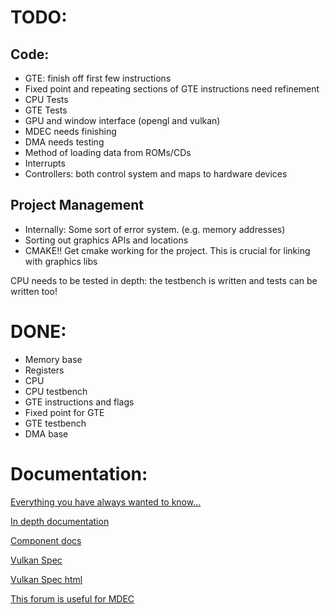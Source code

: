 # TODO:

## Code:

* GTE: finish off first few instructions
* Fixed point and repeating sections of GTE instructions need refinement
* CPU Tests
* GTE Tests
* GPU and window interface (opengl and vulkan)
* MDEC needs finishing
* DMA needs testing
* Method of loading data from ROMs/CDs
* Interrupts
* Controllers: both control system and maps to hardware devices

## Project Management
* Internally: Some sort of error system. (e.g. memory addresses)
* Sorting out graphics APIs and locations
* CMAKE!! Get cmake working for the project. This is crucial for linking with graphics libs


CPU needs to be tested in depth: the testbench is written and tests can be written too!


# DONE:

* Memory base
* Registers
* CPU
* CPU testbench
* GTE instructions and flags
* Fixed point for GTE
* GTE testbench
* DMA base


# Documentation:

[Everything you have always wanted to know...](http://gamehacking.org/faqs/PSX.pdf)

[In depth documentation](http://problemkaputt.de/psx-spx.htm)

[Component docs](http://psx.rules.org/psxrul2.shtml)

[Vulkan Spec](https://www.khronos.org/registry/vulkan/specs/1.0/pdf/vkspec.pdf)

[Vulkan Spec html](https://www.khronos.org/registry/vulkan/specs/1.0/xhtml/vkspec.html)

[This forum is useful for MDEC](http://www.psxdev.net/forum/viewtopic.php?f=70&t=551&start=20)
